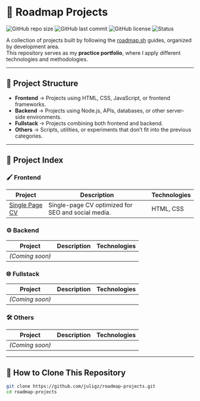 # 🚀 Roadmap Projects

![GitHub repo size](https://img.shields.io/github/repo-size/juligz/roadmap-projects?color=blue)
![GitHub last commit](https://img.shields.io/github/last-commit/juligz/roadmap-projects?color=green)
![GitHub license](https://img.shields.io/github/license/juligz/roadmap-projects?color=yellow)
![Status](https://img.shields.io/badge/status-in%20progress-orange)

A collection of projects built by following the [roadmap.sh](https://roadmap.sh/) guides, organized by development area.  
This repository serves as my **practice portfolio**, where I apply different technologies and methodologies.

---

## 📂 Project Structure

- **Frontend** → Projects using HTML, CSS, JavaScript, or frontend frameworks.  
- **Backend** → Projects using Node.js, APIs, databases, or other server-side environments.  
- **Fullstack** → Projects combining both frontend and backend.  
- **Others** → Scripts, utilities, or experiments that don’t fit into the previous categories.

---

## 📑 Project Index

### 🖌 Frontend
| Project | Description | Technologies |
|---------|-------------|--------------|
| [Single Page CV](https://roadmap-cv.netlify.app/) | Single-page CV optimized for SEO and social media. | HTML, CSS |

### ⚙ Backend
| Project | Description | Technologies |
|---------|-------------|--------------|
| *(Coming soon)* | | |

### 🌐 Fullstack
| Project | Description | Technologies |
|---------|-------------|--------------|
| *(Coming soon)* | | |

### 🛠 Others
| Project | Description | Technologies |
|---------|-------------|--------------|
| *(Coming soon)* | | |

---

## 📌 How to Clone This Repository

```bash
git clone https://github.com/juligz/roadmap-projects.git
cd roadmap-projects
